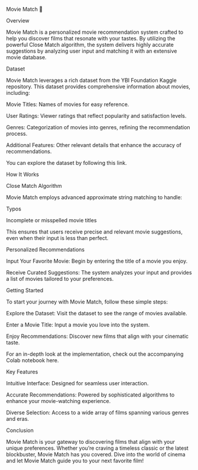 Movie Match 🎥

Overview

Movie Match is a personalized movie recommendation system crafted to help you discover films that resonate with your tastes. By utilizing the powerful Close Match algorithm, the system delivers highly accurate suggestions by analyzing user input and matching it with an extensive movie database.

Dataset

Movie Match leverages a rich dataset from the YBI Foundation Kaggle repository. This dataset provides comprehensive information about movies, including:

Movie Titles: Names of movies for easy reference.

User Ratings: Viewer ratings that reflect popularity and satisfaction levels.

Genres: Categorization of movies into genres, refining the recommendation process.

Additional Features: Other relevant details that enhance the accuracy of recommendations.

You can explore the dataset by following this link.

How It Works

Close Match Algorithm

Movie Match employs advanced approximate string matching to handle:

Typos

Incomplete or misspelled movie titles

This ensures that users receive precise and relevant movie suggestions, even when their input is less than perfect.

Personalized Recommendations

Input Your Favorite Movie: Begin by entering the title of a movie you enjoy.

Receive Curated Suggestions: The system analyzes your input and provides a list of movies tailored to your preferences.

Getting Started

To start your journey with Movie Match, follow these simple steps:

Explore the Dataset: Visit the dataset to see the range of movies available.

Enter a Movie Title: Input a movie you love into the system.

Enjoy Recommendations: Discover new films that align with your cinematic taste.

For an in-depth look at the implementation, check out the accompanying Colab notebook here.

Key Features

Intuitive Interface: Designed for seamless user interaction.

Accurate Recommendations: Powered by sophisticated algorithms to enhance your movie-watching experience.

Diverse Selection: Access to a wide array of films spanning various genres and eras.

Conclusion

Movie Match is your gateway to discovering films that align with your unique preferences. Whether you’re craving a timeless classic or the latest blockbuster, Movie Match has you covered. Dive into the world of cinema and let Movie Match guide you to your next favorite film!



